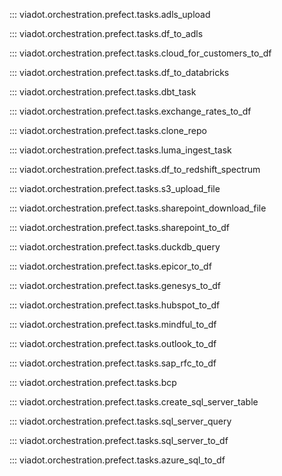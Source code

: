 ::: viadot.orchestration.prefect.tasks.adls_upload

::: viadot.orchestration.prefect.tasks.df_to_adls

::: viadot.orchestration.prefect.tasks.cloud_for_customers_to_df

::: viadot.orchestration.prefect.tasks.df_to_databricks

::: viadot.orchestration.prefect.tasks.dbt_task

::: viadot.orchestration.prefect.tasks.exchange_rates_to_df

::: viadot.orchestration.prefect.tasks.clone_repo

::: viadot.orchestration.prefect.tasks.luma_ingest_task

::: viadot.orchestration.prefect.tasks.df_to_redshift_spectrum

::: viadot.orchestration.prefect.tasks.s3_upload_file

::: viadot.orchestration.prefect.tasks.sharepoint_download_file

::: viadot.orchestration.prefect.tasks.sharepoint_to_df

::: viadot.orchestration.prefect.tasks.duckdb_query

::: viadot.orchestration.prefect.tasks.epicor_to_df

::: viadot.orchestration.prefect.tasks.genesys_to_df

::: viadot.orchestration.prefect.tasks.hubspot_to_df

::: viadot.orchestration.prefect.tasks.mindful_to_df

::: viadot.orchestration.prefect.tasks.outlook_to_df

::: viadot.orchestration.prefect.tasks.sap_rfc_to_df

::: viadot.orchestration.prefect.tasks.bcp

::: viadot.orchestration.prefect.tasks.create_sql_server_table

::: viadot.orchestration.prefect.tasks.sql_server_query

::: viadot.orchestration.prefect.tasks.sql_server_to_df

::: viadot.orchestration.prefect.tasks.azure_sql_to_df
